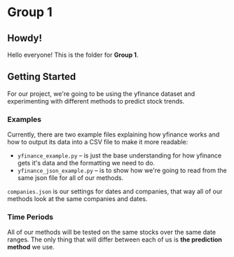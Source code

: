 # Group 1

## Howdy!

Hello everyone! This is the folder for **Group 1**.

## Getting Started

For our project, we're going to be using the yfinance dataset and experimenting with different methods to predict stock trends.

###  Examples

Currently, there are two example files explaining how yfinance works and how to output its data into a CSV file to make it more readable:

- `yfinance_example.py` – is just the base understanding for how yfinance gets it's data and the formatting we need to do.
- `yfinance_json_example.py` – is to show how we're going to read from the same json file for all of our methods.

 `companies.json` is our settings for dates and companies, that way all of our methods look at the same companies and dates.

###  Time Periods

All of our methods will be tested on the same stocks over the same date ranges. The only thing that will differ between each of us is **the prediction method** we use.
